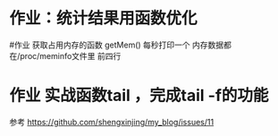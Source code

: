 # 作业：统计结果用函数优化


#作业 获取占用内存的函数 getMem() 每秒打印一个
内存数据都在/proc/meminfo文件里 前四行


# 作业 实战函数tail ，完成tail -f的功能
参考 https://github.com/shengxinjing/my_blog/issues/11